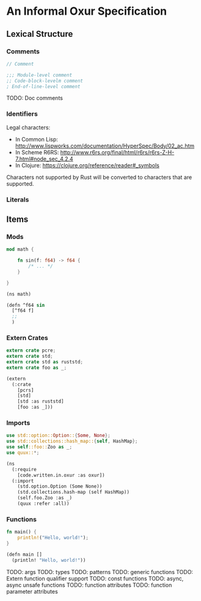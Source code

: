 # An Informal Oxur Specification

## Lexical Structure

### Comments

```rust
// Comment
```

```lisp
;;; Module-level comment
;; Code-block-levelm comment
; End-of-line-level comment
```

TODO: Doc comments

### Identifiers

Legal characters:
* In Common Lisp: http://www.lispworks.com/documentation/HyperSpec/Body/02_ac.htm
* In Scheme R6RS: http://www.r6rs.org/final/html/r6rs/r6rs-Z-H-7.html#node_sec_4.2.4
* In Clojure: https://clojure.org/reference/reader#_symbols

Characters not supported by Rust will be converted to characters that are supported.

### Literals

## Items

### Mods

```rust
mod math {

    fn sin(f: f64) -> f64 {
        /* ... */
    }

}
```

```lisp
(ns math)

(defn ^f64 sin
  [^f64 f]
  ;;
  )
```

### Extern Crates

```rust
extern crate pcre;
extern crate std;
extern crate std as ruststd;
extern crate foo as _;
```

```lisp
(extern
  (:crate
    [pcrs]
    [std]
    [std :as ruststd]
    [foo :as _]))
```

### Imports

```rust
use std::option::Option::{Some, None};
use std::collections::hash_map::{self, HashMap};
use self::foo::Zoo as _;
use quux::*;
```

```lisp
(ns
  (:require
    [code.written.in.oxur :as oxur])
  (:import
    (std.option.Option (Some None))
    (std.collections.hash-map (self HashMap))
    (self.foo.Zoo :as _)
    (quux :refer :all))
```

### Functions

```rust
fn main() {
    println!("Hello, world!");
}
```

```lisp
(defn main []
  (println! "Hello, world!"))
```

TODO: args
TODO: types
TODO: patterns
TODO: generic functions
TODO: Extern function qualifier support
TODO: const functions
TODO: async, async unsafe functions
TODO: function attributes
TODO: function parameter attributes
